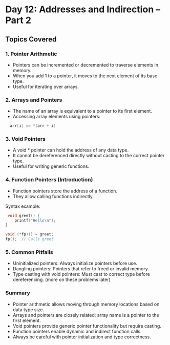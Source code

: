 # Day 12: Addresses and Indirection – Part 2

## Topics Covered

### 1. Pointer Arithmetic
- Pointers can be incremented or decremented to traverse elements in memory.
- When you add 1 to a pointer, it moves to the next element of its base type.
- Useful for iterating over arrays.

### 2. Arrays and Pointers
- The name of an array is equivalent to a pointer to its first element.
- Accessing array elements using pointers:
```c
  arr[i] == *(arr + i)
```

### 3. Void Pointers
- A void * pointer can hold the address of any data type.
- It cannot be dereferenced directly without casting to the correct pointer type.
- Useful for writing generic functions.


### 4. Function Pointers (Introduction)
- Function pointers store the address of a function.
- They allow calling functions indirectly.


Syntax example:
```c
 void greet() {
    printf("Hello\n");
}

void (*fp)() = greet;
fp();  // Calls greet
```

### 5. Common Pitfalls
- Uninitialized pointers: Always initialize pointers before use.
- Dangling pointers: Pointers that refer to freed or invalid memory.
- Type casting with void pointers: Must cast to correct type before dereferencing. (more on these problems later)


### Summary
- Pointer arithmetic allows moving through memory locations based on data type size.
- Arrays and pointers are closely related; array name is a pointer to the first element.
- Void pointers provide generic pointer functionality but require casting.
- Function pointers enable dynamic and indirect function calls.
- Always be careful with pointer initialization and type correctness.



